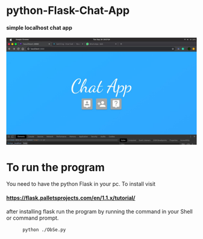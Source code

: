 # python-Flask-Chat-App

#### simple localhost chat app





<img src="./screen/Home.jpg">



# To run the program

You need to have the python Flask in your pc. To install visit 
 #### https://flask.palletsprojects.com/en/1.1.x/tutorial/
 
 after installing flask run the program by running the command in your Shell or command prompt.
 
          python ./ObSe.py
